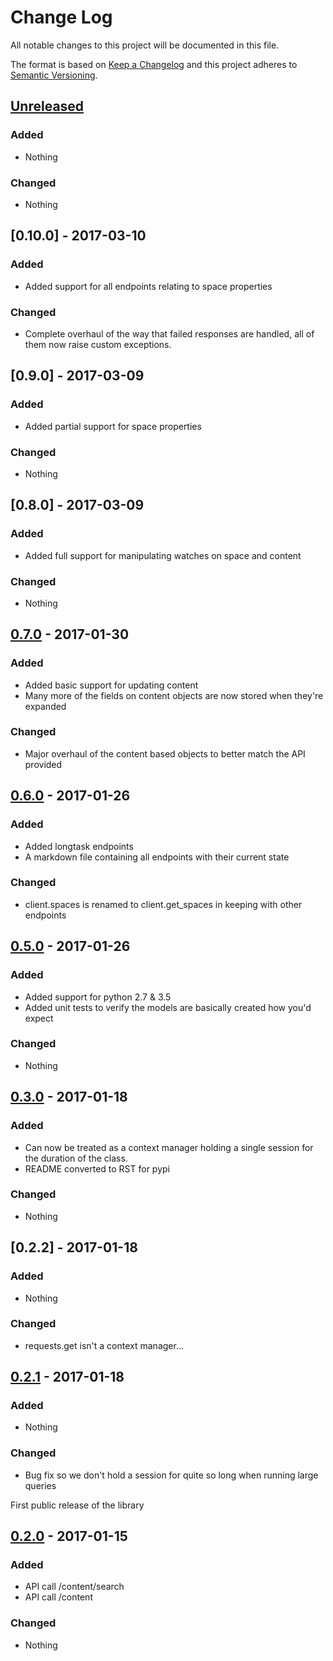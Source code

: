 # Change Log
All notable changes to this project will be documented in this file.

The format is based on [Keep a Changelog](http://keepachangelog.com/)
and this project adheres to [Semantic Versioning](http://semver.org/).

## [Unreleased]
### Added
- Nothing

### Changed
- Nothing

## [0.10.0] - 2017-03-10

### Added
- Added support for all endpoints relating to space properties

### Changed
- Complete overhaul of the way that failed responses are handled, all of them now raise custom exceptions.

## [0.9.0] - 2017-03-09

### Added
- Added partial support for space properties

### Changed
- Nothing

## [0.8.0] - 2017-03-09

### Added
- Added full support for manipulating watches on space and content

### Changed
- Nothing

## [0.7.0] - 2017-01-30

### Added
- Added basic support for updating content
- Many more of the fields on content objects are now stored when they're expanded

### Changed
- Major overhaul of the content based objects to better match the API provided

## [0.6.0] - 2017-01-26

### Added
- Added longtask endpoints
- A markdown file containing all endpoints with their current state

### Changed
- client.spaces is renamed to client.get_spaces in keeping with other endpoints

## [0.5.0] - 2017-01-26

### Added
- Added support for python 2.7 & 3.5
- Added unit tests to verify the models are basically created how you'd expect 

### Changed
- Nothing

## [0.3.0] - 2017-01-18

### Added
- Can now be treated as a context manager holding a single session for the duration
 of the class.
- README converted to RST for pypi

### Changed
- Nothing

## [0.2.2] - 2017-01-18

### Added
- Nothing

### Changed
- requests.get isn't a context manager...

## [0.2.1] - 2017-01-18

### Added
- Nothing

### Changed
- Bug fix so we don't hold a session for quite so long when running large queries

First public release of the library
## [0.2.0] - 2017-01-15

### Added
- API call /content/search
- API call /content

### Changed
- Nothing

[Unreleased]: https://github.com/DaveTCode/confluence-python-lib/compare/0.7.0...HEAD
[0.7.0]: https://github.com/DaveTCode/confluence-python-lib/compare/0.6.0...0.7.0
[0.6.0]: https://github.com/DaveTCode/confluence-python-lib/compare/0.5.0...0.6.0
[0.5.0]: https://github.com/DaveTCode/confluence-python-lib/compare/0.3.0...0.5.0
[0.3.0]: https://github.com/DaveTCode/confluence-python-lib/compare/0.2.2...0.3.0
[0.2.1]: https://github.com/DaveTCode/confluence-python-lib/compare/0.2.1...0.2.2
[0.2.1]: https://github.com/DaveTCode/confluence-python-lib/compare/0.2.0...0.2.1
[0.2.0]: https://github.com/DaveTCode/confluence-python-lib/compare/0.0.1...0.2.0